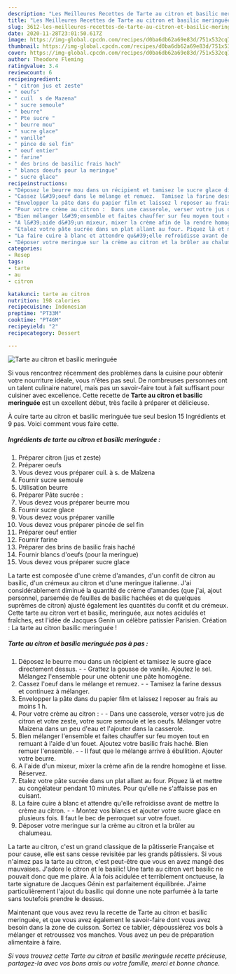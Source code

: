 ```yaml
---
description: "Les Meilleures Recettes de Tarte au citron et basilic meringuée"
title: "Les Meilleures Recettes de Tarte au citron et basilic meringuée"
slug: 3612-les-meilleures-recettes-de-tarte-au-citron-et-basilic-meringuee
date: 2020-11-28T23:01:50.617Z
image: https://img-global.cpcdn.com/recipes/d0ba6db62a69e83d/751x532cq70/tarte-au-citron-et-basilic-meringuee-photo-principale-de-la-recette.jpg
thumbnail: https://img-global.cpcdn.com/recipes/d0ba6db62a69e83d/751x532cq70/tarte-au-citron-et-basilic-meringuee-photo-principale-de-la-recette.jpg
cover: https://img-global.cpcdn.com/recipes/d0ba6db62a69e83d/751x532cq70/tarte-au-citron-et-basilic-meringuee-photo-principale-de-la-recette.jpg
author: Theodore Fleming
ratingvalue: 3.4
reviewcount: 6
recipeingredient:
- " citron jus et zeste"
- " oeufs"
- " cuil  s de Mazena"
- " sucre semoule"
- " beurre"
- " Pte sucre "
- " beurre mou"
- " sucre glace"
- " vanille"
- " pince de sel fin"
- " oeuf entier"
- " farine"
- " des brins de basilic frais hach"
- " blancs doeufs pour la meringue"
- " sucre glace"
recipeinstructions:
- "Déposez le beurre mou dans un récipient et tamisez le sucre glace directement dessus.  Grattez la gousse de vanille. Ajoutez le sel. Mélangez l&#39;ensemble pour une obtenir une pâte homogène."
- "Cassez l&#39;oeuf dans le mélange et remuez.  Tamisez la farine dessus et continuez à mélanger."
- "Envelopper la pâte dans du papier film et laissez l reposer au frais au moins 1 h."
- "Pour votre crème au citron :  Dans une casserole, verser votre jus de citron et votre zeste, votre sucre semoule et les oeufs. Mélanger votre Maizena dans un peu d&#39;eau et l&#39;ajouter dans la casserole."
- "Bien mélanger l&#39;ensemble et faites chauffer sur feu moyen tout en remuant à l&#39;aide d&#39;un fouet. Ajoutez votre basilic frais haché. Bien remuer l&#39;ensemble.   Il faut que le mélange arrive à ébullition. Ajouter votre beurre."
- "A l&#39;aide d&#39;un mixeur, mixer la crème afin de la rendre homogène et lisse. Réservez."
- "Etalez votre pâte sucrée dans un plat allant au four. Piquez là et mettre au congélateur pendant 10 minutes. Pour qu&#39;elle ne s&#39;affaisse pas en cuisant."
- "La faire cuire à blanc et attendre qu&#39;elle refroidisse avant de mettre la crème au citron.  Montez vos blancs et ajouter votre sucre glace en plusieurs fois. Il faut le bec de perroquet sur votre fouet."
- "Déposer votre meringue sur la crème au citron et la brûler au chalumeau."
categories:
- Resep
tags:
- tarte
- au
- citron

katakunci: tarte au citron 
nutrition: 198 calories
recipecuisine: Indonesian
preptime: "PT33M"
cooktime: "PT46M"
recipeyield: "2"
recipecategory: Dessert

---
```



![Tarte au citron et basilic meringuée](https://img-global.cpcdn.com/recipes/d0ba6db62a69e83d/751x532cq70/tarte-au-citron-et-basilic-meringuee-photo-principale-de-la-recette.jpg)

Si vous rencontrez récemment des problèmes dans la cuisine pour obtenir votre nourriture idéale, vous n'êtes pas seul. De nombreuses personnes ont un talent culinaire naturel, mais pas un savoir-faire tout à fait suffisant pour cuisiner avec excellence. Cette recette de <strong> Tarte au citron et basilic meringuée </strong> est un excellent début, très facile à préparer et délicieuse.

<!--inarticleads1-->

À cuire tarte au citron et basilic meringuée tue seul besion 15 Ingrédients et 9 pas. Voici comment vous faire cette.

##### Ingrédients de tarte au citron et basilic meringuée :

1. Préparer  citron (jus et zeste)
1. Préparer  oeufs
1. Vous devez vous préparer  cuil. à s. de Maîzena
1. Fournir  sucre semoule
1. Utilisation  beurre
1. Préparer  Pâte sucrée :
1. Vous devez vous préparer  beurre mou
1. Fournir  sucre glace
1. Vous devez vous préparer  vanille
1. Vous devez vous préparer  pincée de sel fin
1. Préparer  oeuf entier
1. Fournir  farine
1. Préparer  des brins de basilic frais haché
1. Fournir  blancs d&#39;oeufs (pour la meringue)
1. Vous devez vous préparer  sucre glace


La tarte est composée d&#39;une crème d&#39;amandes, d&#39;un confit de citron au basilic, d&#39;un crémeux au citron et d&#39;une meringue italienne. J&#39;ai considérablement diminué la quantité de crème d&#39;amandes (que j&#39;ai, ajout personnel, parsemée de feuilles de basilic hachées et de quelques suprêmes de citron) ajusté également les quantités du confit et du crémeux. Cette tarte au citron vert et basilic, meringuée, aux notes acidulés et fraîches, est l&#39;idée de Jacques Genin un célèbre patissier Parisien. Création : La tarte au citron basilic meringuée ! 

<!--inarticleads2-->

##### Tarte au citron et basilic meringuée pas à pas :

1. Déposez le beurre mou dans un récipient et tamisez le sucre glace directement dessus. -  - Grattez la gousse de vanille. Ajoutez le sel. Mélangez l&#39;ensemble pour une obtenir une pâte homogène.
1. Cassez l&#39;oeuf dans le mélange et remuez. -  - Tamisez la farine dessus et continuez à mélanger.
1. Envelopper la pâte dans du papier film et laissez l reposer au frais au moins 1 h.
1. Pour votre crème au citron : -  - Dans une casserole, verser votre jus de citron et votre zeste, votre sucre semoule et les oeufs. Mélanger votre Maizena dans un peu d&#39;eau et l&#39;ajouter dans la casserole.
1. Bien mélanger l&#39;ensemble et faites chauffer sur feu moyen tout en remuant à l&#39;aide d&#39;un fouet. Ajoutez votre basilic frais haché. Bien remuer l&#39;ensemble.  -  - Il faut que le mélange arrive à ébullition. Ajouter votre beurre.
1. A l&#39;aide d&#39;un mixeur, mixer la crème afin de la rendre homogène et lisse. Réservez.
1. Etalez votre pâte sucrée dans un plat allant au four. Piquez là et mettre au congélateur pendant 10 minutes. Pour qu&#39;elle ne s&#39;affaisse pas en cuisant.
1. La faire cuire à blanc et attendre qu&#39;elle refroidisse avant de mettre la crème au citron. -  - Montez vos blancs et ajouter votre sucre glace en plusieurs fois. Il faut le bec de perroquet sur votre fouet.
1. Déposer votre meringue sur la crème au citron et la brûler au chalumeau.


La tarte au citron, c&#39;est un grand classique de la pâtisserie Française et pour cause, elle est sans cesse revisitée par les grands pâtissiers. Si vous n&#39;aimez pas la tarte au citron, c&#39;est peut-être que vous en avez mangé des mauvaises. J&#39;adore le citron et le basilic! Une tarte au citron vert basilic ne pouvait donc que me plaire. À la fois acidulée et terriblement onctueuse, la tarte signature de Jacques Génin est parfaitement équilibrée. J&#39;aime particulièrement l&#39;ajout du basilic qui donne une note parfumée à la tarte sans toutefois prendre le dessus. 

<!--inarticleads1-->

<p>
Maintenant que vous avez revu la recette de Tarte au citron et basilic meringuée, et que vous avez également le savoir-faire dont vous avez besoin dans la zone de cuisson. Sortez ce tablier, dépoussiérez vos bols à mélanger et retroussez vos manches. Vous avez un peu de préparation alimentaire à faire.
</p>

<p>
<i>Si vous trouvez cette Tarte au citron et basilic meringuée recette précieuse, partagez-la avec vos bons amis ou votre famille, merci et bonne chance.</i>
</p>
